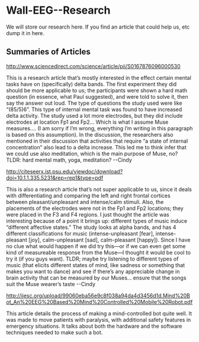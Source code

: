 # Wall-EEG--Research
We will store our research here. If you find an article that could help us, etc dump it in here.

## Summaries of Articles
http://www.sciencedirect.com/science/article/pii/S0167876096000530

This is a research article that’s mostly interested in the effect certain mental tasks have on (specifically) delta bands. The first experiment they did should be more applicable to us; the participants were shown a hard math question (in essence, what Paul suggested), and were told to solve it, then say the answer out loud. The type of questions the study used were like “(85/5)6”. This type of internal mental task was found to have increased delta activity. The study used a lot more electrodes, but they did include electrodes at location Fp1 and Fp2… Which is what I assume Muse measures…. (I am sorry if I’m wrong, everything I’m writing in this paragraph is based on this assumption). In the discussion, the researchers also mentioned in their discussion that activities that require “a state of internal concentration” also lead to a delta increase. This led me to think infer that we could use also meditation, which is the main purpose of Muse, no?
TLDR: hard mental math, yoga, meditation?
--Cindy

http://citeseerx.ist.psu.edu/viewdoc/download?doi=10.1.1.335.5231&rep=rep1&type=pdf

This is also a research article that’s not super applicable to us, since it deals with differentiating and comparing the left and right frontal cortices between pleasant/unpleasant and intense/calm stimuli. Also, the placements of the electrodes were not in the Fp1 and Fp2 locations; they were placed in the F3 and F4 regions. I just thought the article was interesting because of a point it brings up: different types of music induce “different affective states.” The study looks at alpha bands, and has 4 different classifications for music (intense-unpleasant [fear], intense-pleasant [joy], calm-unpleasant [sad], calm-pleasant [happy]). Since I have no clue what would happen if we did try this—or if we can even get some kind of measureable response from the Muse—I thought it would be cool to try it (if you guys want).
TLDR; maybe try listening to different types of music (that elicits different states of mind, like sadness or something that makes you want to dance) and see if there’s any appreciable change in brain activity that can be measured by our Muses… ensure that the songs suit the Muse wearer’s taste
--Cindy

http://ijesc.org/upload/99060eba56e9c8f038a94da4d3456d1d.Mind%20Bot_An%20EEG%20Based%20Mind%20Controlled%20Mobile%20Robot.pdf

This article details the process of making a mind-controlled bot quite well. It was made to move patients with paralysis, with additional safety features in emergency situations. It talks about both the hardware and the software techniques needed to make such a bot.
